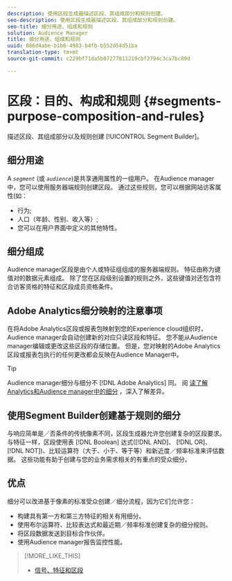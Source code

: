 ```yaml
---
description: 使用区段生成器描述区段、其组成部分和规则创建。
seo-description: 使用区段生成器描述区段、其组成部分和规则创建。
seo-title: 细分用途、组成和规则
solution: Audience Manager
title: 细分用途、组成和规则
uuid: 886d4abe-b1b6-4983-b4fb-b552d54d51ba
translation-type: tm+mt
source-git-commit: c229bf71da5b07277811219cbf2794c3ca7bc89d

---
```



# 区段：目的、构成和规则 {#segments-purpose-composition-and-rules}

描述区段、其组成部分以及规则创建 [!UICONTROL Segment Builder]。

## 细分用途

A *`segment`* (或 *`audience`*)是共享通用属性的一组用户。 在Audience manager中，您可以使用服务器端规则创建区段。 通过这些规则，您可以根据网站访客属性(如：

* 行为;
* 人口（年龄、性别、收入等）;
* 您可以在用户界面中定义的其他特性。

## 细分组成

Audience manager区段是由个人或特征组组成的服务器端规则。 特征由称为键值对的数据元素组成。 除了您在区段级别设置的规则之外，这些键值对还包含符合访客资格的特征和区段成员资格条件。

## Adobe Analytics细分映射的注意事项

 在将Adobe Analytics区段或报表包映射到您的Experience cloud组织时，Audience manager会自动创建新的对应只读区段和特征。 您不能从Audience manager编辑或更改这些区段的存储位置。 但是，您对映射的Adobe Analytics区段或报表包执行的任何更改都会反映在Audience Manager中。

>[!TIP]
>
>Audience manager细分与细分不 [!DNL Adobe Analytics] 同。 阅 [读了解Analytics和Audience manager中的细分](https://marketing.adobe.com/resources/help/en_US/analytics/audiences/aam-analytics-segments.html) ，深入了解差异。

## 使用Segment Builder创建基于规则的细分

与响应简单是／否条件的传统像素不同，区段生成器允许您创建复杂的区段要求。 与特征一样，区段使用表 [!DNL Boolean] 达式([!DNL AND]、 [!DNL OR]、 [!DNL NOT])、比较运算符（大于、小于、等于等）和新近度／频率标准来评估数据。 这些功能有助于创建与您的业务需求相关的有重点的受众细分。

## 优点

细分可以改进基于像素的标准受众创建／细分流程，因为它们允许您：

* 构建具有第一方和第三方特征的相关有用细分。
* 使用布尔运算符、比较表达式和最近期／频率标准创建复杂的细分规则。
* 将区段数据发送到目标合作伙伴。
* 使用Audience manager报告监控性能。

>[!MORE_LIKE_THIS]
>
>* [信号、特征和区段](../../reference/signal-trait-segment.md)

